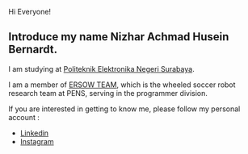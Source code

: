 Hi Everyone! 
##
Introduce my name **Nizhar Achmad Husein Bernardt**.
--
I am studying at [Politeknik Elektronika Negeri Surabaya](https://www.pens.ac.id/en/).

I am a member of [ERSOW TEAM](https://ersow.pens.ac.id), which is the wheeled soccer robot research team at PENS, serving in the programmer division.

If you are interested in getting to know me, please follow my personal account :
* [Linkedin](https://www.linkedin.com/in/gilang-adhan/](https://www.linkedin.com/in/nizhar-achmad-husein-bernardt/)https://www.linkedin.com/in/nizhar-achmad-husein-bernardt/)
* [Instagram](https://www.instagram.com/nizhar_achmad/)
